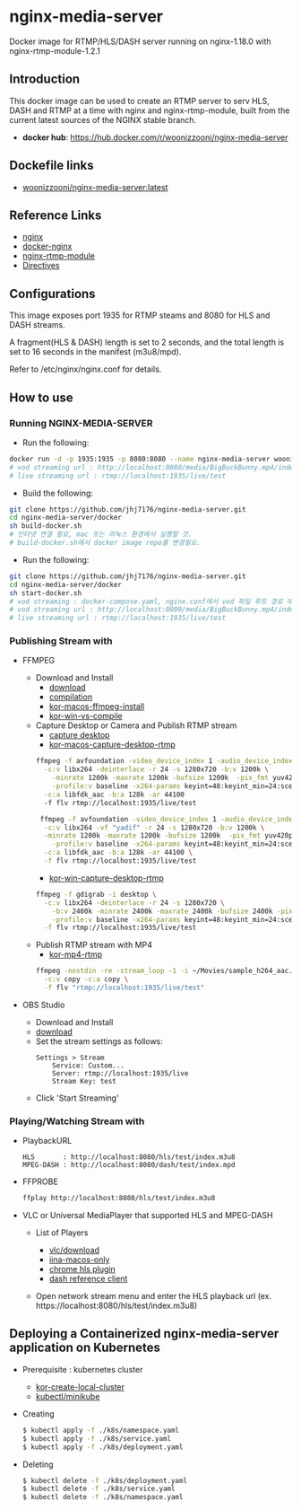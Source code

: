 # nginx-media-server
Docker image for RTMP/HLS/DASH server running on nginx-1.18.0 with nginx-rtmp-module-1.2.1

## Introduction
This docker image can be used to create an RTMP server to serv HLS, DASH and RTMP at a time with nginx and nginx-rtmp-module, built from the current latest sources of the NGINX stable branch. 

* **docker hub**: <https://hub.docker.com/r/woonizzooni/nginx-media-server>

## Dockefile links
- [woonizzooni/nginx-media-server:latest]()


## Reference Links
- [nginx](https://nginx.org/)
- [docker-nginx](https://github.com/nginxinc/docker-nginx)
- [nginx-rtmp-module](https://github.com/arut/nginx-rtmp-module)
- [Directives](https://github.com/arut/nginx-rtmp-module/wiki/Directives)


## Configurations
This image exposes port 1935 for RTMP steams and 8080 for HLS and DASH streams. 

A fragment(HLS & DASH) length is set to 2 seconds, and the total length is set to 16 seconds in the manifest (m3u8/mpd).

Refer to /etc/nginx/nginx.conf for details.

## How to use

### Running NGINX-MEDIA-SERVER
* Run the following:
```bash
docker run -d -p 1935:1935 -p 8080:8080 --name nginx-media-server woonizzooni/nginx-media-server:latest
# vod streaming url : http://localhost:8080/media/BigBuckBunny.mp4/index.m3u8
# live streaming url : rtmp://localhost:1935/live/test
```

* Build the following:
```bash
git clone https://github.com/jhj7176/nginx-media-server.git
cd nginx-media-server/docker
sh build-docker.sh
# 인터넷 연결 필요, mac 또는 리눅스 환경에서 실행할 것.
# build-docker.sh에서 docker image repo를 변경필요. 
```

* Run the following:
```bash
git clone https://github.com/jhj7176/nginx-media-server.git
cd nginx-media-server/docker
sh start-docker.sh
# vod streaming : docker-compose.yaml, nginx.conf에서 vod 파일 루트 경로 매핑 필요.
# vod streaming url : http://localhost:8080/media/BigBuckBunny.mp4/index.m3u8
# live streaming url : rtmp://localhost:1935/live/test
```

### Publishing Stream with
* FFMPEG

  * Download and Install 
    - [download](https://ffmpeg.org/download.html)
    - [compilation](https://trac.ffmpeg.org/wiki/CompilationGuide)
    - [kor-macos-ffmpeg-install](https://woonizzooni.tistory.com/entry/macOS-ffmpeg-설치)
    - [kor-win-vs-compile](https://woonizzooni.tistory.com/entry/FFmpeg-Visual-Studio-2019-컴파일-1)
  * Capture Desktop or Camera and Publish RTMP stream
    - [capture desktop](https://trac.ffmpeg.org/wiki/Capture/Desktop)
    - [kor-macos-capture-desktop-rtmp](https://woonizzooni.tistory.com/entry/macos-ffmpeg으로-화면캡처capture-desktop해서-rtmp송출)
    ```bash
    ffmpeg -f avfoundation -video_device_index 1 -audio_device_index 0 -i "default" \
      -c:v libx264 -deinterlace -r 24 -s 1280x720 -b:v 1200k \
        -minrate 1200k -maxrate 1200k -bufsize 1200k  -pix_fmt yuv420p \
        -profile:v baseline -x264-params keyint=48:keyint_min=24:scenecut=0:bframes=0 \
      -c:a libfdk_aac -b:a 128k -ar 44100
      -f flv rtmp://localhost:1935/live/test
    ```
    ```bash
     ffmpeg -f avfoundation -video_device_index 1 -audio_device_index 0 -i "default" \
      -c:v libx264 -vf "yadif" -r 24 -s 1280x720 -b:v 1200k \
      -minrate 1200k -maxrate 1200k -bufsize 1200k  -pix_fmt yuv420p \
        -profile:v baseline -x264-params keyint=48:keyint_min=24:scenecut=0:bframes=0 \
      -c:a libfdk_aac -b:a 128k -ar 44100 \
      -f flv rtmp://localhost:1935/live/test
    ```
    - [kor-win-capture-desktop-rtmp](https://woonizzooni.tistory.com/entry/Windows-ffmpeg으로-화면캡처capture-desktop해서-rtmp송출)
    ```bash
    ffmpeg -f gdigrab -i desktop \
      -c:v libx264 -deinterlace -r 24 -s 1280x720 \
        -b:v 2400k -minrate 2400k -maxrate 2400k -bufsize 2400k -pix_fmt yuv420p \
        -profile:v baseline -x264-params keyint=48:keyint_min=24:scenecut=0:bframes=0 \
      -f flv rtmp://localhost:1935/live/test
    ```
  * Publish RTMP stream with MP4
    - [kor-mp4-rtmp](https://woonizzooni.tistory.com/entry/ffmpeg과-동영상-파일로-rtmp-송출하기)
    ```bash
    ffmpeg -nostdin -re -stream_loop -1 -i ~/Movies/sample_h264_aac.mp4 \
      -c:v copy -c:a copy \
      -f flv "rtmp://localhost:1935/live/test"
    ```

* OBS Studio

  * Download and Install
   - [download](https://obsproject.com/ko/download) 
  * Set the stream settings as follows:
    ```settings
    Settings > Stream
        Service: Custom...
        Server: rtmp://localhost:1935/live
        Stream Key: test
    ```
  * Click 'Start Streaming' 


### Playing/Watching Stream with 
* PlaybackURL
  ```playbackURL
  HLS       : http://localhost:8080/hls/test/index.m3u8
  MPEG-DASH : http://localhost:8080/dash/test/index.mpd
  ```

* FFPROBE
  ```bash
  ffplay http://localhost:8080/hls/test/index.m3u8
  ```

* VLC or Universal MediaPlayer that supported HLS and MPEG-DASH

  * List of Players
    - [vlc/download](https://www.videolan.org)
    - [iina-macos-only](https://iina.io/)
    - [chrome hls plugin](https://chrome.google.com/webstore/detail/native-hls-playback/emnphkkblegpebimobpbekeedfgemhof)
    - [dash reference client](https://reference.dashif.org/dash.js/)

  * Open network stream menu and enter the HLS playback url (ex. https://localhost:8080/hls/test/index.m3u8)


## Deploying a Containerized nginx-media-server application on Kubernetes

* Prerequisite : kubernetes cluster
  - [kor-create-local-cluster](https://woonizzooni.tistory.com/entry/로컬에-Kubernetes-실행-환경-만들기)
  - [kubectl/minikube](https://kubernetes.io/ko/docs/tasks/tools/)

* Creating
  ```bash
  $ kubectl apply -f ./k8s/namespace.yaml
  $ kubectl apply -f ./k8s/service.yaml
  $ kubectl apply -f ./k8s/deployment.yaml
  ```

* Deleting
  ```bash
  $ kubectl delete -f ./k8s/deployment.yaml
  $ kubectl delete -f ./k8s/service.yaml
  $ kubectl delete -f ./k8s/namespace.yaml
  ```
